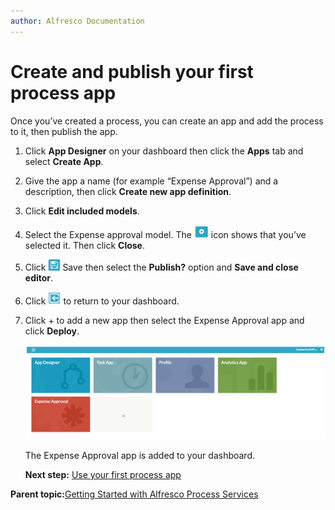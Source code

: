```yaml
---
author: Alfresco Documentation
---
```


# Create and publish your first process app

Once you’ve created a process, you can create an app and add the process to it, then publish the app.

1.  Click **App Designer** on your dashboard then click the **Apps** tab and select **Create App**.

2.  Give the app a name \(for example “Expense Approval”\) and a description, then click **Create new app definition**.

3.  Click **Edit included models**.

4.  Select the Expense approval model. The ![Selected icon](../images/gs-selected.png) icon shows that you’ve selected it. Then click **Close**.

5.  Click ![Save icon](../images/gs-ico-save.png) Save then select the **Publish?** option and **Save and close editor**.

6.  Click ![Back icon](../images/gs-back.png) to return to your dashboard.

7.  Click + to add a new app then select the Expense Approval app and click **Deploy**.

    ![App added](../images/gs-app-added.png)

    The Expense Approval app is added to your dashboard.

    **Next step:** [Use your first process app](gs-use-app.md)


**Parent topic:**[Getting Started with Alfresco Process Services](../topics/getting-started.md)

